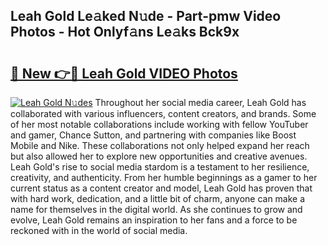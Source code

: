 ## Leah Gold Le𝚊ked N𝚞de - Part-pmw Video Photos - Hot Onlyf𝚊ns Le𝚊ks Bck9x

# <h2><a href="http://ab6994.deff.icu/?id=Leah+Gold">🔗 New 👉🔴 Leah Gold VIDEO Photos</a></h2>

[![Leah Gold N𝚞des](https://i.imgur.com/rIISA9y.gif)](http://ab6994.deff.icu/?id=Leah+Gold)
Throughout her social media career, Leah Gold has collaborated with various influencers, content creators, and brands. Some of her most notable collaborations include working with fellow YouTuber and gamer, Chance Sutton, and partnering with companies like Boost Mobile and Nike. These collaborations not only helped expand her reach but also allowed her to explore new opportunities and creative avenues. Leah Gold's rise to social media stardom is a testament to her resilience, creativity, and authenticity. From her humble beginnings as a gamer to her current status as a content creator and model, Leah Gold has proven that with hard work, dedication, and a little bit of charm, anyone can make a name for themselves in the digital world. As she continues to grow and evolve, Leah Gold remains an inspiration to her fans and a force to be reckoned with in the world of social media.
